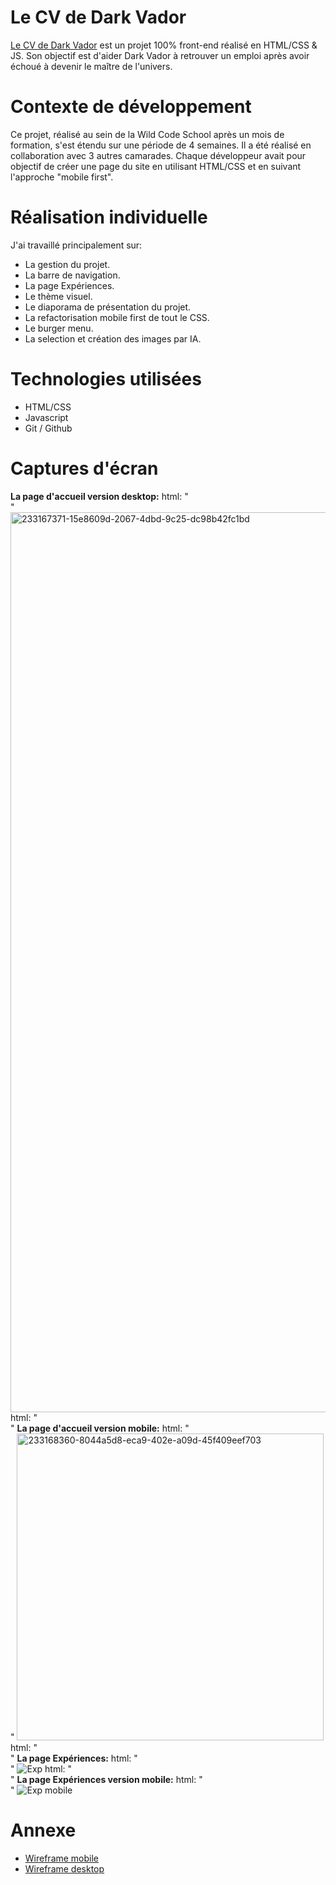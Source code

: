 # Le CV de Dark Vador 

[Le CV de Dark Vador](https://valentinguedon.github.io/Darth-Vador-Resume/) est un projet 100% front-end réalisé en HTML/CSS & JS. Son objectif est d'aider Dark Vador à retrouver un emploi après avoir échoué à devenir le maître de l'univers. 

# Contexte de développement

Ce projet, réalisé au sein de la Wild Code School après un mois de formation, s'est étendu sur une période de 4 semaines. Il a été réalisé en collaboration avec 3 autres camarades. Chaque développeur avait pour objectif de créer une page du site en utilisant HTML/CSS et en suivant l'approche "mobile first". 

# Réalisation individuelle

J'ai travaillé principalement sur:

* La gestion du projet.
* La barre de navigation.
* La page Expériences.
* Le thème visuel.
* Le diaporama de présentation du projet.
* La refactorisation mobile first de tout le CSS.
* Le burger menu.
* La selection et création des images par IA.

# Technologies utilisées

* HTML/CSS
* Javascript
* Git / Github

# Captures d'écran


**La page d'accueil version desktop:**
html: "<br>"
<img width="1440" alt="233167371-15e8609d-2067-4dbd-9c25-dc98b42fc1bd" src="https://github.com/ValentinGuedon/Darth-Vador-Resume/assets/122046298/faa9a221-1f8b-4114-aa4d-4964f974ef6a">
html: "<br>"
**La page d'accueil version mobile:**
html: "<br>"
<img width="491" alt="233168360-8044a5d8-eca9-402e-a09d-45f409eef703" src="https://github.com/ValentinGuedon/Darth-Vador-Resume/assets/122046298/06fc7ab4-c3e3-4de9-bc6b-614129fe035f">
html: "<br>"
**La page Expériences:**
html: "<br>"
![Exp](https://github.com/ValentinGuedon/Darth-Vador-Resume/assets/122046298/2707a25d-a04b-4be0-8024-a38593ba7be1)
html: "<br>"
**La page Expériences version mobile:**
html: "<br>"
![Exp mobile](https://github.com/ValentinGuedon/Darth-Vador-Resume/assets/122046298/e2234f8b-ed74-4f2b-9025-670a228bb4e4)

# Annexe 

* [Wireframe mobile](https://drive.google.com/file/d/1w70_Uj9iHROUqJnVx_nuK8ZuzdGZy_qF/view?usp=share_link)
* [Wireframe desktop](https://drive.google.com/file/d/1wNVzNvdvN2ibrIRX35IPiqKaZ3IRIVZy/view?usp=share_link)
